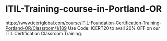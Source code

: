 # ITIL-Training-course-in-Portland-OR
https://www.icertglobal.com/course/ITIL-Foundation-Certification-Training-Portland-OR/Classroom/1/189   Use Code: ICERT20 to avail 20% OFF on our ITIL Certification Classroom Training.
